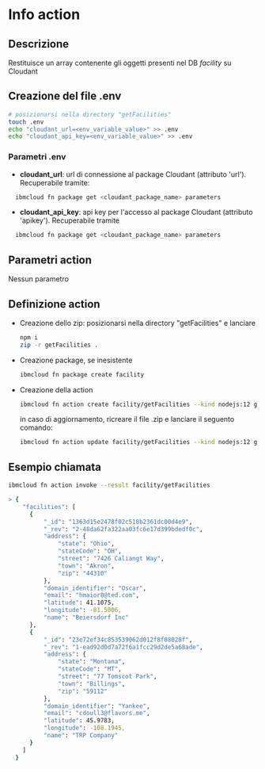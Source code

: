 # Info action

## Descrizione

Restituisce un array contenente gli oggetti presenti nel DB _facility_ su Cloudant

## Creazione del file .env

  ```bash
  # posizionarsi nella directory "getFacilities"
  touch .env
  echo "cloudant_url=<env_variable_value>" >> .env
  echo "cloudant_api_key=<env_variable_value>" >> .env
  ```

### Parametri .env

* **cloudant_url**: url di connessione al package Cloudant (attributo 'url'). Recuperabile tramite:

```bash
  ibmcloud fn package get <cloudant_package_name> parameters
  ```

* **cloudant_api_key**: api key per l'accesso al package Cloudant (attributo 'apikey'). Recuperabile tramite

```bash
  ibmcloud fn package get <cloudant_package_name> parameters
  ```

## Parametri action

Nessun parametro

## Definizione action

* Creazione dello zip: posizionarsi nella directory "getFacilities" e lanciare

  ```bash
  npm i
  zip -r getFacilities .
  ```

* Creazione package, se inesistente

  ```bash
  ibmcloud fn package create facility
  ```

* Creazione della action

  ```bash
  ibmcloud fn action create facility/getFacilities --kind nodejs:12 getFacilities.zip
  ```

  in caso di aggiornamento, ricreare il file .zip e lanciare il seguento comando:

  ```bash
  ibmcloud fn action update facility/getFacilities --kind nodejs:12 getFacilities.zip
  ```

## Esempio chiamata

  ```bash
  ibmcloud fn action invoke --result facility/getFacilities
  
  > {
      "facilities": [
        {
            "_id": "1363d15e2478f02c518b2361dc00d4e9",
            "_rev": "2-48da62fa322aa03fc6e17d399bdedf0c",
            "address": {
                "state": "Ohio",
                "stateCode": "OH",
                "street": "7426 Caliangt Way",
                "town": "Akron",
                "zip": "44310"
            },
            "domain_identifier": "Oscar",
            "email": "hmaior8@ted.com",
            "latitude": 41.1075,
            "longitude": -81.5006,
            "name": "Beiersdorf Inc"
        },
        {
            "_id": "23e72ef34c853539062d012f8f08028f",
            "_rev": "1-ead92d0d7a72f6a1fcc29d2de5a68ade",
            "address": {
                "state": "Montana",
                "stateCode": "MT",
                "street": "77 Tomscot Park",
                "town": "Billings",
                "zip": "59112"
            },
            "domain_identifier": "Yankee",
            "email": "cdoull3@flavors.me",
            "latitude": 45.9783,
            "longitude": -108.1945,
            "name": "TRP Company"
        }
      ]
    }
  ```
